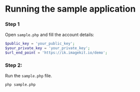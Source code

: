 # Running the sample application

### Step 1
Open `sample.php` and fill the account details:
```php
$public_key = 'your_public_key';
$your_private_key = 'your_private_key';
$url_end_point = 'https://ik.imagekit.io/demo';
```

### Step 2:
Run the `sample.php` file.
```bash
php sample.php
```